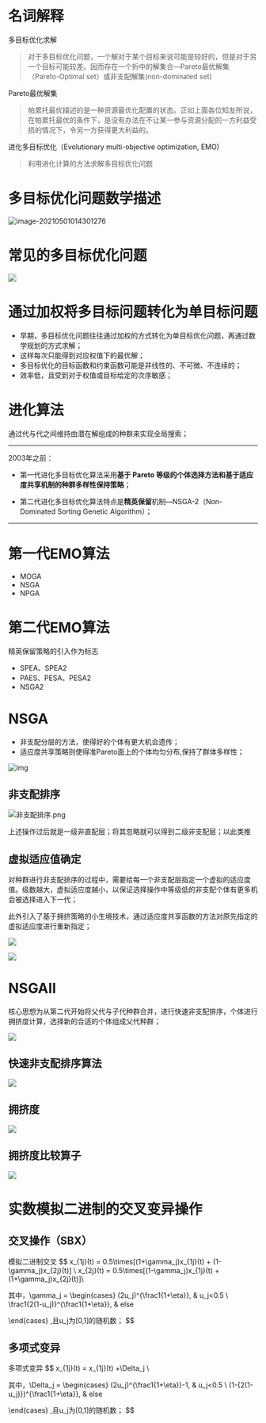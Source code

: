 # 名词解释

多目标优化求解

>  对于多目标优化问题，一个解对于某个目标来说可能是较好的，但是对于另一个目标可能较差。因而存在一个折中的解集合—Pareto最优解集（Pareto-Optimal set）或非支配解集(non-dominated set)

Pareto最优解集

> 帕累托最优描述的是一种资源最优化配置的状态。正如上面各位知友所说，在帕累托最优的条件下，是没有办法在不让某一参与资源分配的一方利益受损的情况下，令另一方获得更大利益的。

进化多目标优化（Evolutionary multi-objective optimization, EMO)

> 利用进化计算的方法求解多目标优化问题

# 多目标优化问题数学描述

![`image-20210501014301276`](./picture/问题描述.png)

# 常见的多目标优化问题

![](./picture/常见多目标优化问题描述.png)

# 通过加权将多目标问题转化为单目标问题

- 早期，多目标优化问题往往通过加权的方式转化为单目标优化问题，再通过数学规划的方式求解；
- 这样每次只能得到对应权值下的最优解；
- 多目标优化的目标函数和约束函数可能是非线性的、不可微、不连续的；
- 效率低，且受到对于权值或目标给定的次序敏感；

# 进化算法

通过代与代之间维持由潜在解组成的种群来实现全局搜索；

---

2003年之前：

- 第一代进化多目标优化算法采用**基于 Pareto 等级的个体选择方法和基于适应度共享机制的种群多样性保持策略**；

- 第二代进化多目标优化算法特点是**精英保留**机制—NSGA-2（Non-Dominated Sorting Genetic Algorithm）；

---

# 第一代EMO算法

- MOGA
- NSGA
- NPGA

# 第二代EMO算法

精英保留策略的引入作为标志

- SPEA、SPEA2
- PAES、PESA、PESA2
- NSGA2

# NSGA

- 非支配分层的方法，使得好的个体有更大机会遗传；
- 适应度共享策略则使得准Pareto面上的个体均匀分布,保持了群体多样性；

![img](./picture/NSGA.png)

## 非支配排序

![非支配排序.png](./picture/非支配排序.png)

上述操作过后就是一级非直配层；将其忽略就可以得到二级非支配层；以此类推

## 虚拟适应值确定

对种群进行非支配排序的过程中，需要给每一个非支配层指定一个虚拟的适应度值。级数越大，虚拟适应度越小，以保证选择操作中等级低的非支配个体有更多机会被选择进入下一代；

此外引入了基于拥挤策略的小生境技术，通过适应度共享函数的方法对原先指定的虚拟适应度进行重新指定；

![](./picture/NSGA适应值得确定1.png)

![](./picture/NSGA适应值得确定2.png)

# NSGAⅡ

核心思想为从第二代开始将父代与子代种群合并，进行快速非支配排序，个体进行拥挤度计算，选择新的合适的个体组成父代种群；

![](./picture/快速非支配算法.png)

## 快速非支配排序算法

![](./picture/快速非支配算法.png)

##  拥挤度

![](./picture/拥挤度.png)

##  拥挤度比较算子

![](./picture/拥挤度比较算子.png)

# 实数模拟二进制的交叉变异操作

## 交叉操作（SBX）

模拟二进制交叉
$$
x_{1j}(t) = 0.5\times[(1+\gamma_j)x_{1j}(t) + (1-\gamma_j)x_{2j}(t)] \\
x_{2j}(t) = 0.5\times[(1-\gamma_j)x_{1j}(t) + (1+\gamma_j)x_{2j}(t)]\\

其中，\gamma_j = 
\begin{cases}
(2u_j)^{\frac1{1+\eta}}, & u_j<0.5 \\
\frac1{2(1-u_j)}^{\frac1{1+\eta}}, & else

\end{cases}
,且u_j为[0,1]的随机数；
$$

## 多项式变异

多项式变异
$$
x_{1j}(t) = x_{1j}(t)  +\Delta_j  \\

其中，\Delta_j = 
\begin{cases}
(2u_j)^{\frac1{1+\eta}}-1, & u_j<0.5 \\
(1-{2(1-u_j)})^{\frac1{1+\eta}}, & else

\end{cases}
,且u_j为[0,1]的随机数；
$$


